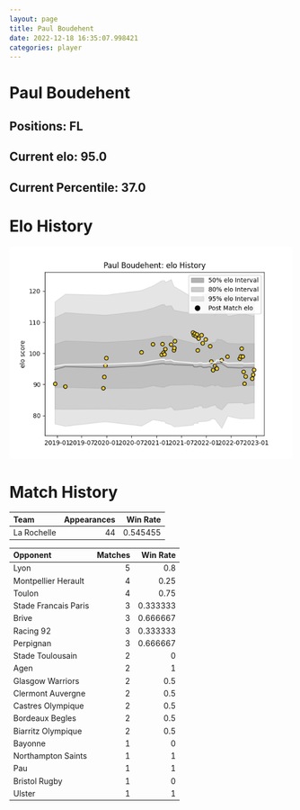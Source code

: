 ```yaml
---  
layout: page  
title: Paul Boudehent  
date: 2022-12-18 16:35:07.998421  
categories: player  
---
```

# Paul Boudehent

## Positions: FL

## Current elo: 95.0

## Current Percentile: 37.0

# Elo History


![elo history](history_PaulBoudehent.png)
# Match History


| Team        |   Appearances |   Win Rate |
|:------------|--------------:|-----------:|
| La Rochelle |            44 |   0.545455 |

| Opponent             |   Matches |   Win Rate |
|:---------------------|----------:|-----------:|
| Lyon                 |         5 |   0.8      |
| Montpellier Herault  |         4 |   0.25     |
| Toulon               |         4 |   0.75     |
| Stade Francais Paris |         3 |   0.333333 |
| Brive                |         3 |   0.666667 |
| Racing 92            |         3 |   0.333333 |
| Perpignan            |         3 |   0.666667 |
| Stade Toulousain     |         2 |   0        |
| Agen                 |         2 |   1        |
| Glasgow Warriors     |         2 |   0.5      |
| Clermont Auvergne    |         2 |   0.5      |
| Castres Olympique    |         2 |   0.5      |
| Bordeaux Begles      |         2 |   0.5      |
| Biarritz Olympique   |         2 |   0.5      |
| Bayonne              |         1 |   0        |
| Northampton Saints   |         1 |   1        |
| Pau                  |         1 |   1        |
| Bristol Rugby        |         1 |   0        |
| Ulster               |         1 |   1        |